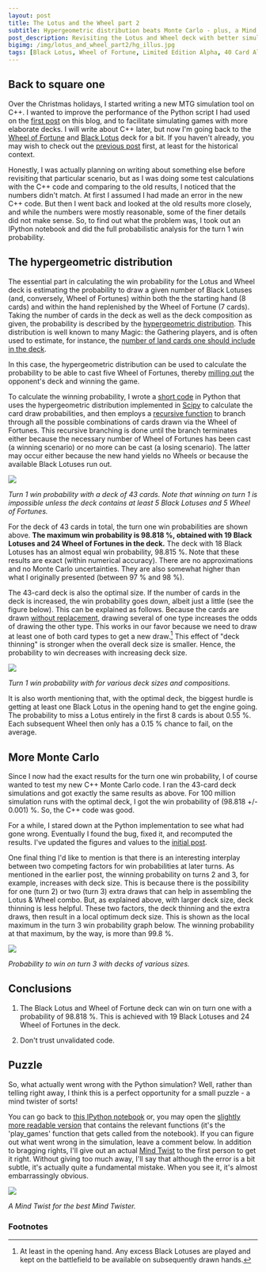 ```yaml
---
layout: post
title: The Lotus and the Wheel part 2
subtitle: Hypergeometric distribution beats Monte Carlo - plus, a Mind Twister!
post_description: Revisiting the Lotus and Wheel deck with better simulation and computation tools. Shedding more light into the deck by hypergeometric calculations, and setting a baseline for future posts. Also, a technical puzzle awaiting to be solved!
bigimg: /img/lotus_and_wheel_part2/hg_illus.jpg
tags: [Black Lotus, Wheel of Fortune, Limited Edition Alpha, 40 Card Alpha, Python, Monte Carlo, Hypergeometric distribution, Puzzle]
---
```


## Back to square one

Over the Christmas holidays, I started writing a new MTG simulation tool on C++. I wanted to improve the performance of the Python script I had used on the [first post](../2018-11-23-the-lotus-and-the-wheel) on this blog, and to facilitate simulating games with more elaborate decks. I will write about C++ later, but now I'm going back to the [Wheel of Fortune](http://gatherer.wizards.com/Pages/Card/Details.aspx?multiverseid=231) and [Black Lotus](http://gatherer.wizards.com/Pages/Card/Details.aspx?multiverseid=3) deck for a bit. If you haven't already, you may wish to check out the [previous post](../2018-11-23-the-lotus-and-the-wheel) first, at least for the historical context.

Honestly, I was actually planning on writing about something else before revisiting that particular scenario, but as I was doing some test calculations with the C++ code and comparing to the old results, I noticed that the numbers didn't match. At first I assumed I had made an error in the new C++ code. But then I went back and looked at the old results more closely, and while the numbers were mostly reasonable, some of the finer details did not make sense. So, to find out what the problem was, I took out an IPython notebook and did the full probabilistic analysis for the turn 1 win probability.

## The hypergeometric distribution

The essential part in calculating the win probability for the Lotus and Wheel deck is estimating the probability to draw a given number of Black Lotuses (and, conversely, Wheel of Fortunes) within both the the starting hand (8 cards) and within the hand replenished by the Wheel of Fortune (7 cards). Taking the number of cards in the deck as well as the deck composition as given, the probability is described by the [hypergeometric distribution](https://en.wikipedia.org/wiki/Hypergeometric_distribution). This distribution is well known to many Magic: the Gathering players, and is often used to estimate, for instance, the [number of land cards one should include in the deck](https://www.channelfireball.com/articles/how-many-lands-do-you-need-to-consistently-hit-your-land-drops/).

In this case, the hypergeometric distribution can be used to calculate the probability to be able to cast five Wheel of Fortunes, thereby [milling out](https://mtg.gamepedia.com/Mill) the opponent's deck and winning the game.

To calculate the winning probability, I wrote a [short code](../attachments/Lotus_and_Wheel_Hypergeometric.ipynb) in Python that uses the hypergeometric distribution implemented in [Scipy](https://docs.scipy.org/doc/scipy/reference/generated/scipy.stats.hypergeom.html) to calculate the card draw probabilities, and then employs a [recursive function][1] to branch through all the possible combinations of cards drawn via the Wheel of Fortunes. This recursive branching is done until the branch terminates either because the necessary number of Wheel of Fortunes has been cast (a winning scenario) or no more can be cast (a losing scenario). The latter may occur either because the new hand yields no Wheels or because the available Black Lotuses run out.

![](../img/lotus_and_wheel_part2/deck_size_43_hypergeometric.jpg)

*Turn 1 win probability with a deck of 43 cards. Note that winning on turn 1 is impossible unless the deck contains at least 5 Black Lotuses and 5 Wheel of Fortunes.*

For the deck of 43 cards in total, the turn one win probabilities are shown above. **The maximum win probability is 98.818 %, obtained with 19 Black Lotuses and 24 Wheel of Fortunes in the deck.** The deck with 18 Black Lotuses has an almost equal win probability, 98.815 %. Note that these results are exact (within numerical accuracy). There are no approximations and no Monte Carlo uncertainties. They are also somewhat higher than what I originally presented (between 97 % and 98 %).

The 43-card deck is also the optimal size. If the number of cards in the deck is increased, the win probability goes down, albeit just a little (see the figure below). This can be explained as follows. Because the cards are drawn [without replacement](https://en.wikipedia.org/wiki/Simple_random_sample), drawing several of one type increases the odds of drawing the other type. This works in our favor because we need to draw at least one of both card types to get a new draw.[^1] This effect of "deck thinning" is stronger when the overall deck size is smaller. Hence, the probability to win decreases with increasing deck size.

![](../img/lotus_and_wheel_part2/turn1_probability_map_hypergeometric.jpg)

*Turn 1 win probability with for various deck sizes and compositions.*

It is also worth mentioning that, with the optimal deck, the biggest hurdle is getting at least one Black Lotus in the opening hand to get the engine going. The probability to miss a Lotus entirely in the first 8 cards is about 0.55 %. Each subsequent Wheel then only has a 0.15 % chance to fail, on the average.

## More Monte Carlo

Since I now had the exact results for the turn one win probability, I of course wanted to test my new C++ Monte Carlo code. I ran the 43-card deck simulations and got exactly the same results as above. For 100 million simulation runs with the optimal deck, I got the win probability of (98.818 +/- 0.001) %. So, the C++ code was good.

For a while, I stared down at the Python implementation to see what had gone wrong. Eventually I found the bug, fixed it, and recomputed the results. I've updated the figures and values to the [initial post](../2018-11-23-the-lotus-and-the-wheel).

One final thing I'd like to mention is that there is an interesting interplay between two competing factors for win probabilities at later turns. As mentioned in the earlier post, the winning probability on turns 2 and 3, for example, increases with deck size. This is because there is the possibility for one (turn 2) or two (turn 3) extra draws that can help in assembling the Lotus & Wheel combo. But, as explained above, with larger deck size, deck thinning is less helpful. These two factors, the deck thinning and the extra draws, then result in a local optimum deck size. This is shown as the local maximum in the turn 3 win probability graph below. The winning probability at that maximum, by the way, is more than 99.8 %.

![](../img/lotus_and_wheel/turn3_probability_map_rev.jpg)

*Probability to win on turn 3 with decks of various sizes.*


## Conclusions

1. The Black Lotus and Wheel of Fortune deck can win on turn one with a probability of 98.818 %. This is achieved with 19 Black Lotuses and 24 Wheel of Fortunes in the deck.

2. Don't trust unvalidated code.

## Puzzle

So, what actually went wrong with the Python simulation? Well, rather than telling right away, I think this is a perfect opportunity for a small puzzle - a mind twister of sorts!

You can go back to [this IPython notebook](../attachments/Lotus_And_Wheel.ipynb) or, you may open the [slightly more readable version](../attachments/lotus_and_wheel_puzzle.py) that contains the relevant functions (it's the 'play_games' function that gets called from the notebook). If you can figure out what went wrong in the simulation, leave a comment below. In addition to bragging rights, I'll give out an actual [Mind Twist](http://gatherer.wizards.com/Pages/Card/Details.aspx?multiverseid=1167) to the first person to get it right. Without giving too much away, I'll say that although the error is a bit subtle, it's actually quite a fundamental mistake. When you see it, it's almost embarrassingly obvious.

![](../img/lotus_and_wheel_part2/mind_twist.jpg)

*A Mind Twist for the best Mind Twister.*


[1]: https://en.wikipedia.org/wiki/Recursion_(computer_science)

### Footnotes

[^1]: At least in the opening hand. Any excess Black Lotuses are played and kept on the battlefield to be available on subsequently drawn hands.
